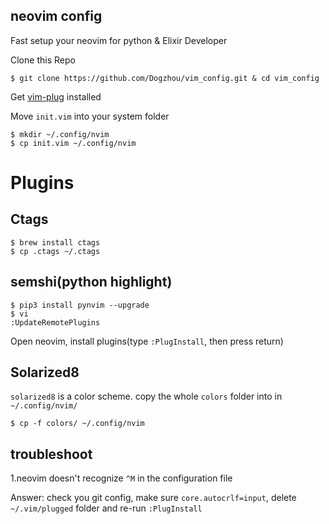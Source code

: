 ## neovim config
Fast setup your neovim for python & Elixir Developer


Clone this Repo
```
$ git clone https://github.com/Dogzhou/vim_config.git & cd vim_config
```

Get [vim-plug](https://github.com/junegunn/vim-plug) installed

Move `init.vim` into your system folder

```
$ mkdir ~/.config/nvim
$ cp init.vim ~/.config/nvim
```

# Plugins

## Ctags

```
$ brew install ctags
$ cp .ctags ~/.ctags
```

## semshi(python highlight)

```
$ pip3 install pynvim --upgrade
$ vi
:UpdateRemotePlugins
```

Open neovim, install plugins(type `:PlugInstall`, then press return)

## Solarized8
`solarized8` is a color scheme. copy the whole `colors` folder into in `~/.config/nvim/`
```
$ cp -f colors/ ~/.config/nvim
```

## troubleshoot
1.neovim doesn't recognize `^M` in the configuration file

Answer: check you git config, make sure `core.autocrlf=input`, delete `~/.vim/plugged` folder and re-run `:PlugInstall`
